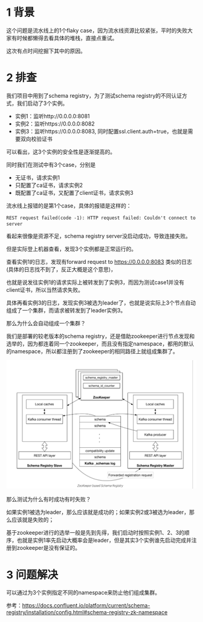 # 1 背景

这个问题是流水线上的1个flaky case，因为流水线资源比较紧张，平时的失败大家有时候都懒得去看具体的堆栈，直接点重试。

这次有点时间挖掘下其中的原因。

# 2 排查

我们项目中用到了schema registry，为了测试schema registry的不同认证方式，我们启动了3个实例。

- 实例1：监听http://0.0.0.0:8081
- 实例2：监听https://0.0.0.0:8082
- 实例3：监听https://0.0.0.0:8083, 同时配置ssl.client.auth=true，也就是需要双向校验证书

可以看出，这3个实例的安全性是逐渐提高的。

同时我们在测试中有3个case，分别是

- 无证书，请求实例1
- 只配置了ca证书，请求实例2
- 既配置了ca证书，又配置了client证书，请求实例3

流水线上报错的是第1个case，具体的报错是这样的：

```
REST request failed(code -1): HTTP request failed: Couldn't connect to server
```

看起来很像是资源不足，schema registry server没启动成功，导致连接失败。

但是实际登上机器查看，发现3个实例都是正常运行的。

查看实例1的日志，发现有forward request to https://0.0.0.0:8083 类似的日志(具体的日志找不到了，反正大概是这个意思)，

也就是说发往实例1的请求实际上被转发到了实例3，而因为测试case1并没有client证书，所以当然请求失败。

具体再看实例3的日志，发现实例3被选为leader了，也就是说实际上3个节点自动组成了一个集群，而请求被转发到了leader实例3。

那么为什么会自动组成一个集群？

我们是部署的较老版本的schema registry，还是借助zookeeper进行节点发现和选举的，因为都连着同一个zookeeper，而且没有指定namespace，都用的默认的namespace，所以都注册到了zookeeper的相同路径上就组成集群了。

![image-20241001165510074](images/image-20241001165510074.png)

那么测试为什么有时成功有时失败？

如果实例1被选为leader，那么应该就是成功的；如果实例2或3被选为leader，那么应该就是失败的；

基于zookeeper进行的选举一般是先到先得，我们启动时按照实例1、2、3的顺序，也就是实例1率先启动大概率会是leader，但是其实3个实例谁先启动完成并注册到zookeeper是没有保证的。

# 3 问题解决

可以通过为3个实例指定不同的namespace来防止他们组成集群。

参考：https://docs.confluent.io/platform/current/schema-registry/installation/config.html#schema-registry-zk-namespace
